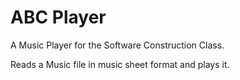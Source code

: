 ABC Player
==========

A Music Player for the Software Construction Class.

Reads a Music file in music sheet format and plays it.